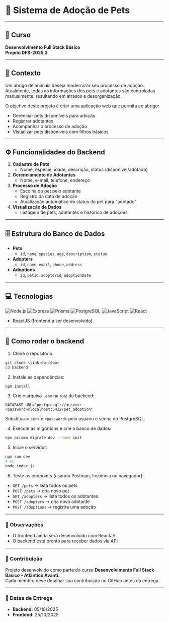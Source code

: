 # 🐾 Sistema de Adoção de Pets

---

## 🏫 Curso

**Desenvolvimento Full Stack Básico**  
**Projeto DFS-2025.3**

---

## 📖 Contexto

Um abrigo de animais deseja modernizar seu processo de adoção. Atualmente, todas as informações dos pets e adotantes são controladas manualmente, resultando em atrasos e desorganização.  

O objetivo deste projeto é criar uma aplicação web que permita ao abrigo:  

- Gerenciar pets disponíveis para adoção  
- Registrar adotantes  
- Acompanhar o processo de adoção  
- Visualizar pets disponíveis com filtros básicos

---

## ⚙ Funcionalidades do Backend

1. **Cadastro de Pets**
   - Nome, espécie, idade, descrição, status (disponível/adotado)
2. **Gerenciamento de Adotantes**
   - Nome, e-mail, telefone, endereço
3. **Processo de Adoção**
   - Escolha do pet pelo adotante
   - Registro da data de adoção
   - Atualização automática do status do pet para "adotado"
4. **Visualização de Dados**
   - Listagem de pets, adotantes e histórico de adoções

---

## 🗄 Estrutura do Banco de Dados

- **Pets**
  - `id`, `name`, `species`, `age`, `description`, `status`
- **Adopters**
  - `id`, `name`, `email`, `phone`, `address`
- **Adoptions**
  - `id`, `petId`, `adopterId`, `adoptionDate`

---

## 💻 Tecnologias

![Node.js](https://img.shields.io/badge/Node.js-339933?style=for-the-badge&logo=node.js&logoColor=white)
![Express](https://img.shields.io/badge/Express.js-000000?style=for-the-badge&logo=express&logoColor=white)
![Prisma](https://img.shields.io/badge/Prisma-2D3748?style=for-the-badge&logo=prisma&logoColor=white)
![PostgreSQL](https://img.shields.io/badge/PostgreSQL-336791?style=for-the-badge&logo=postgresql&logoColor=white)
![JavaScript](https://img.shields.io/badge/JavaScript-F7DF1E?style=for-the-badge&logo=javascript&logoColor=black)
![React](https://img.shields.io/badge/React-61DAFB?style=for-the-badge&logo=react&logoColor=black)  
- ReactJS (frontend a ser desenvolvido)

---

## 🚀 Como rodar o backend


1. Clone o repositório:

```bash
git clone <link-do-repo>
cd backend
```

2. Instale as dependências:

```bash
npm install
```

3. Crie o arquivo `.env` na raiz do backend:

```env
DATABASE_URL="postgresql://<user>:<password>@localhost:5432/pet_adoption"
```

Substitua `<user>` e `<password>` pelo usuário e senha do PostgreSQL.

4. Execute as migrations e crie o banco de dados:

```bash
npx prisma migrate dev --name init
```

5. Inicie o servidor:

```bash
npm run dev
# ou
node index.js
```

6. Teste os endpoints (usando Postman, Insomnia ou navegador):

- `GET /pets` → lista todos os pets  
- `POST /pets` → cria novo pet  
- `GET /adopters` → lista todos os adotantes  
- `POST /adopters` → cria novo adotante  
- `POST /adoptions` → registra uma adoção  

---

### 📝 Observações

- O frontend ainda será desenvolvido com ReactJS  
- O backend está pronto para receber dados via API

---

### 👥 Contribuição

Projeto desenvolvido como parte do curso **Desenvolvimento Full Stack Básico – Atlântico Avanti**.  
Cada membro deve detalhar sua contribuição no GitHub antes da entrega.

---

### 📅 Datas de Entrega

- **Backend:** 05/10/2025  
- **Frontend:** 25/10/2025
